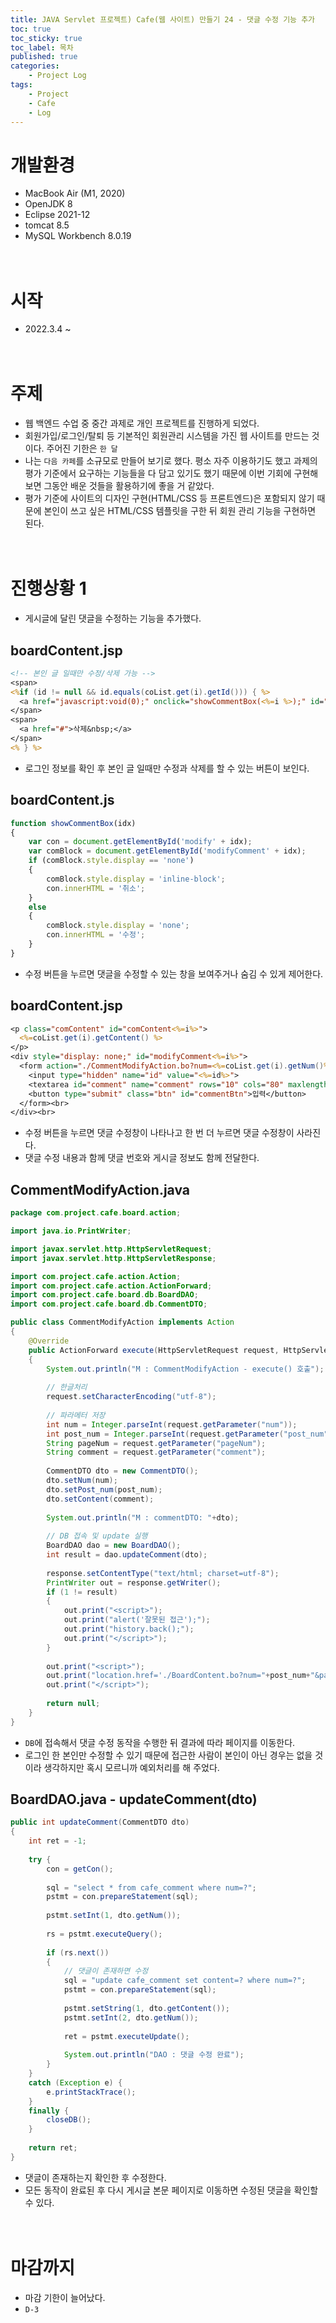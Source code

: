 ```yaml
---
title: JAVA Servlet 프로젝트) Cafe(웹 사이트) 만들기 24 - 댓글 수정 기능 추가
toc: true
toc_sticky: true
toc_label: 목차
published: true
categories:
    - Project Log
tags:
    - Project
    - Cafe
    - Log
---
```

# 개발환경
* MacBook Air (M1, 2020)
* OpenJDK 8
* Eclipse 2021-12
* tomcat 8.5
* MySQL Workbench 8.0.19<br><br><br>

# 시작
* 2022.3.4 ~ <br><br><br>

# 주제
* 웹 백엔드 수업 중 중간 과제로 개인 프로젝트를 진행하게 되었다.
* 회원가입/로그인/탈퇴 등 기본적인 회원관리 시스템을 가진 웹 사이트를 만드는 것이다. 주어진 기한은 `한 달`
* 나는 `다음 카페`를 소규모로 만들어 보기로 했다. 평소 자주 이용하기도 했고 과제의 평가 기준에서 요구하는 기능들을 다 담고 있기도 했기 때문에 이번 기회에 구현해 보면 그동안 배운 것들을 활용하기에 좋을 거 같았다.
* 평가 기준에 사이트의 디자인 구현(HTML/CSS 등 프론트엔드)은 포함되지 않기 때문에 본인이 쓰고 싶은 HTML/CSS 템플릿을 구한 뒤 회원 관리 기능을 구현하면 된다.<br><br><br>

# 진행상황 1
* 게시글에 달린 댓글을 수정하는 기능을 추가했다.

## boardContent.jsp

```jsp
<!-- 본인 글 일때만 수정/삭제 가능 -->
<span>
<%if (id != null && id.equals(coList.get(i).getId())) { %>
  <a href="javascript:void(0);" onclick="showCommentBox(<%=i %>);" id="modify">수정&nbsp;</a>
</span>
<span>
  <a href="#">삭제&nbsp;</a>
</span>
<% } %>
```

* 로그인 정보를 확인 후 본인 글 일때만 수정과 삭제를 할 수 있는 버튼이 보인다.

## boardContent.js

```javascript
function showCommentBox(idx)
{
    var con = document.getElementById('modify' + idx);
    var comBlock = document.getElementById('modifyComment' + idx);
    if (comBlock.style.display == 'none')
    {
        comBlock.style.display = 'inline-block';
        con.innerHTML = '취소';
    }
    else 
    {
        comBlock.style.display = 'none';
        con.innerHTML = '수정';
    }
}
```

* 수정 버튼을 누르면 댓글을 수정할 수 있는 창을 보여주거나 숨김 수 있게 제어한다.

## boardContent.jsp

```jsp
<p class="comContent" id="comContent<%=i%>">
  <%=coList.get(i).getContent() %>
</p>
<div style="display: none;" id="modifyComment<%=i%>">
  <form action="./CommentModifyAction.bo?num=<%=coList.get(i).getNum()%>&post_num=<%=coList.get(i).getPost_num()%>&pageNum=<%=pageNum%>" method="post" onsubmit="return writeComment();">
    <input type="hidden" name="id" value="<%=id%>">
    <textarea id="comment" name="comment" rows="10" cols="80" maxlength="500"><%=coList.get(i).getContent() %></textarea>
    <button type="submit" class="btn" id="commentBtn">입력</button>
  </form><br>
</div><br>
```

* 수정 버튼을 누르면 댓글 수정창이 나타나고 한 번 더 누르면 댓글 수정창이 사라진다.
* 댓글 수정 내용과 함께 댓글 번호와 게시글 정보도 함께 전달한다.

## CommentModifyAction.java

```java
package com.project.cafe.board.action;

import java.io.PrintWriter;

import javax.servlet.http.HttpServletRequest;
import javax.servlet.http.HttpServletResponse;

import com.project.cafe.action.Action;
import com.project.cafe.action.ActionForward;
import com.project.cafe.board.db.BoardDAO;
import com.project.cafe.board.db.CommentDTO;

public class CommentModifyAction implements Action 
{
    @Override
    public ActionForward execute(HttpServletRequest request, HttpServletResponse response) throws Exception 
    {
        System.out.println("M : CommentModifyAction - execute() 호출");
		
        // 한글처리
        request.setCharacterEncoding("utf-8");
		
        // 파라메터 저장
        int num = Integer.parseInt(request.getParameter("num"));
        int post_num = Integer.parseInt(request.getParameter("post_num"));
        String pageNum = request.getParameter("pageNum");
        String comment = request.getParameter("comment");
		
        CommentDTO dto = new CommentDTO();
        dto.setNum(num);
        dto.setPost_num(post_num);
        dto.setContent(comment);
		
        System.out.println("M : commentDTO: "+dto);
		
        // DB 접속 및 update 실행
        BoardDAO dao = new BoardDAO();
        int result = dao.updateComment(dto);
		
        response.setContentType("text/html; charset=utf-8");
        PrintWriter out = response.getWriter();
        if (1 != result)
        {
            out.print("<script>");
            out.print("alert('잘못된 접근');");
            out.print("history.back();");
            out.print("</script>");
        }
		
        out.print("<script>");
        out.print("location.href='./BoardContent.bo?num="+post_num+"&pageNum="+pageNum+";'");
        out.print("</script>");
		
        return null;
    }
}
```

* `DB`에 접속해서 댓글 수정 동작을 수행한 뒤 결과에 따라 페이지를 이동한다.
* 로그인 한 본인만 수정할 수 있기 때문에 접근한 사람이 본인이 아닌 경우는 없을 것이라 생각하지만 혹시 모르니까  예외처리를 해 주었다.

## BoardDAO.java - updateComment(dto)

```java
public int updateComment(CommentDTO dto)
{
    int ret = -1;
		
    try {
        con = getCon();
			
        sql = "select * from cafe_comment where num=?";
        pstmt = con.prepareStatement(sql);
			
        pstmt.setInt(1, dto.getNum());
			
        rs = pstmt.executeQuery();
			
        if (rs.next())
        {
            // 댓글이 존재하면 수정
            sql = "update cafe_comment set content=? where num=?";
            pstmt = con.prepareStatement(sql);
				
            pstmt.setString(1, dto.getContent());
            pstmt.setInt(2, dto.getNum());
				
            ret = pstmt.executeUpdate();
				
            System.out.println("DAO : 댓글 수정 완료");
        }
    }
    catch (Exception e) {
        e.printStackTrace();
    }
    finally {
        closeDB();
    }
		
    return ret;
}
```

* 댓글이 존재하는지 확인한 후 수정한다.
* 모든 동작이 완료된 후 다시 게시글 본문 페이지로 이동하면 수정된 댓글을 확인할 수 있다.<br><br><br>

# 마감까지
* 마감 기한이 늘어났다. 
* `D-3`
